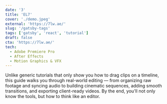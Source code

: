 ```yaml
---
date: '3'
title: 'EL7'
cover: './demo.jpeg'
external: 'https://7lw.ae/'
slug: '/gatsby-tags'
tags: ['gatsby', 'react', 'tutorial']
draft: false
cta: 'https://7lw.ae/'
tech:
  - Adobe Premiere Pro
  - After Effects
  - Motion Graphics & VFX
---
```


Unlike generic tutorials that only show you how to drag clips on a timeline, this guide walks you through real-world editing — from organizing raw footage and syncing audio to building cinematic sequences, adding smooth transitions, and exporting client-ready videos. By the end, you'll not only know the tools, but how to think like an editor.
